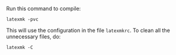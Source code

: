 Run this command to compile:

```
latexmk -pvc
```

This will use the configuration in the file `latexmkrc`. To clean all the unnecessary files, do:

```
latexmk -C
```
